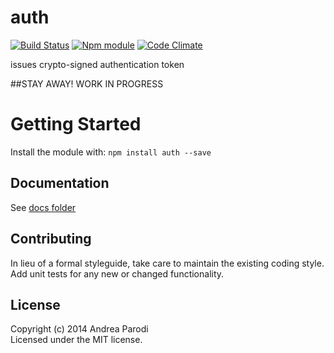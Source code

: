 # auth
[![Build Status](https://secure.travis-ci.org/parroit/auth.png?branch=master)](http://travis-ci.org/parroit/auth)  [![Npm module](https://badge.fury.io/js/auth.png)](https://npmjs.org/package/auth) [![Code Climate](https://codeclimate.com/github/parroit/auth.png)](https://codeclimate.com/github/parroit/auth)

issues crypto-signed authentication token

##STAY AWAY! WORK IN PROGRESS

# Getting Started
Install the module with: `npm install auth --save`


## Documentation
See [docs folder](docs/README.md)


## Contributing
In lieu of a formal styleguide, take care to maintain the existing coding style.
Add unit tests for any new or changed functionality.


## License
Copyright (c) 2014 Andrea Parodi  
Licensed under the MIT license.
